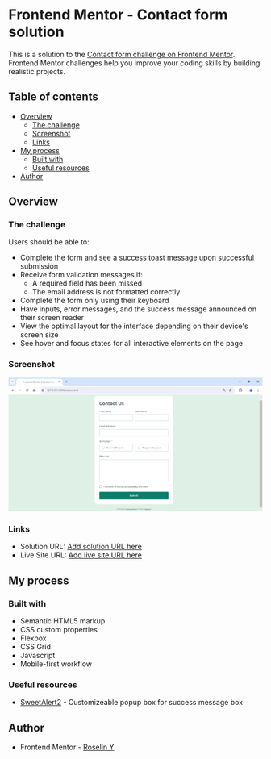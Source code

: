 # Frontend Mentor - Contact form solution

This is a solution to the [Contact form challenge on Frontend Mentor](https://www.frontendmentor.io/challenges/contact-form--G-hYlqKJj). Frontend Mentor challenges help you improve your coding skills by building realistic projects.

## Table of contents

- [Overview](#overview)
  - [The challenge](#the-challenge)
  - [Screenshot](#screenshot)
  - [Links](#links)
- [My process](#my-process)
  - [Built with](#built-with)
  - [Useful resources](#useful-resources)
- [Author](#author)

## Overview

### The challenge

Users should be able to:

- Complete the form and see a success toast message upon successful submission
- Receive form validation messages if:
  - A required field has been missed
  - The email address is not formatted correctly
- Complete the form only using their keyboard
- Have inputs, error messages, and the success message announced on their screen reader
- View the optimal layout for the interface depending on their device's screen size
- See hover and focus states for all interactive elements on the page

### Screenshot

![](./screenshot.png)

### Links

- Solution URL: [Add solution URL here](https://www.frontendmentor.io/solutions/contact-form-html-css-javascript-FFH0Zt7dyB)
- Live Site URL: [Add live site URL here](https://vanillatte68.github.io/contact-form/)

## My process

### Built with

- Semantic HTML5 markup
- CSS custom properties
- Flexbox
- CSS Grid
- Javascript
- Mobile-first workflow

### Useful resources

- [SweetAlert2](https://sweetalert2.github.io/) - Customizeable popup box for success message box

## Author

- Frontend Mentor - [Roselin Y](https://www.frontendmentor.io/profile/Vanillatte68)
